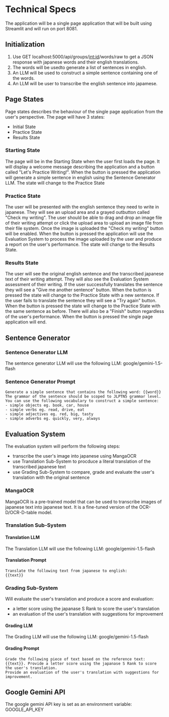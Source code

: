 # Technical Specs
The application will be a single page application that will be built using Streamlit and will run on port 8081.

## Initialization 
1. Use GET localhost:5000/api/groups/<int:id>/words/raw to get a JSON response with japanese words and their english translations.
2. The words will be usedto generate a list of sentences in english.
3. An LLM will be used to construct a simple sentence containing one of the words.
4. An LLM will be user to transcribe the english sentence into japamese.

## Page States
Page states describes the behaviour of the single page application from the user's perspective.
The page will have 3 states:
- Initial State
- Practice State
- Results State

### Starting State
The page will be in the Starting State when the user first loads the page.
It will display a welcome message describing the application and a button called "Let's Practice Writing!".
When the button is pressed the application will generate a simple sentence in english using the Sentence Generator LLM.
The state will change to the Practice State

### Practice State
The user will be presented with the english sentence they need to write in japanese.
They will see an upload area and a grayed outbutton called "Check my writing".
The user should be able to drag and drop an image file of their writing attempt or click the upload area to upload an image file from their file system.
Once the image is uploaded the "Check my writing" button will be enabled.
When the button is pressed the application will use the Evaluation System to process the image uploaded by the user and produce a report on the user's performance.
The state will change to the Results State.

### Results State
The user will see the original english sentence and the transcribed japanese text of their writing attempt.
They will also see the Evaluation System assessment of their writing.
If the user successfully translates the sentence they will see a "Give me another sentence" button.
When the button is pressed the state will change to the Practice State with a new sentence.
If the user fails to translate the sentence they will see a "Try again" button.
When the button is pressed the state will change to the Practice State with the same sentence as before.
There will also be a "Finish" button regardless of the user's performance.
When the button is pressed the single page application will end.

## Sentence Generator

### Sentence Generator LLM
The sentence generator LLM will use the following LLM: google/gemini-1.5-flash

### Sentence Generator Prompt
```text
Generate a simple sentence that contains the following word: {{word}}
The grammar of the sentence should be scoped to JLPTN5 grammar level.
You can use the following vocabulary to construct a simple sentence:
- simple objects eg. book, car, house
- simple verbs eg. read, drive, eat
- simple adjectives eg. red, big, tasty
- simple adverbs eg. quickly, very, always
```

## Evaluation System
The evaluation system will perform the following steps:
- transcribe the user's image into japanese using MangaOCR
- use Translation Sub-System to procduce a literal translation of the transcribed japanese text
- use Grading Sub-System to compare, grade and evaluate the user's translation with the original sentence

### MangaOCR
MangaOCR is a pre-trained model that can be used to transcribe images of japanese text into japanese text.
It is a fine-tuned version of the OCR-D/OCR-D-table model.

### Translation Sub-System
#### Translation LLM
The Translation LLM will use the following LLM: google/gemini-1.5-flash

#### Translation Prompt
```text
Translate the following text from japanese to english:
{{text}}
```

### Grading Sub-System
Will evaluate the user's translation and produce a score and evaluation:
- a letter score using the japanase S Rank to score the user's translation
- an evaluation of the user's translation with suggestions for improvement
#### Grading LLM
The Grading LLM will use the following LLM: google/gemini-1.5-flash

#### Grading Prompt
```text
Grade the following piece of text based on the reference text:
{{text}}. Provide a letter score using the japanase S Rank to score the user's translation.
Provide an evaluation of the user's translation with suggestions for improvement.
```

## Google Gemini API
The google gemini API key is set as an environment variable: GOOGLE_API_KEY